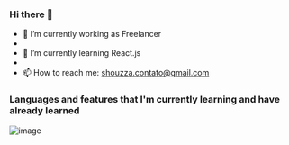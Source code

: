 ### Hi there 👋

- 🔭 I’m currently working as Freelancer 
- 
- 🌱 I’m currently learning React.js
- 
- 📫 How to reach me: shouzza.contato@gmail.com

### Languages and features that I'm currently learning and have already learned

![image](https://user-images.githubusercontent.com/50285920/114511926-e62b3a80-9c0e-11eb-9553-1842a8d5c04d.png)


